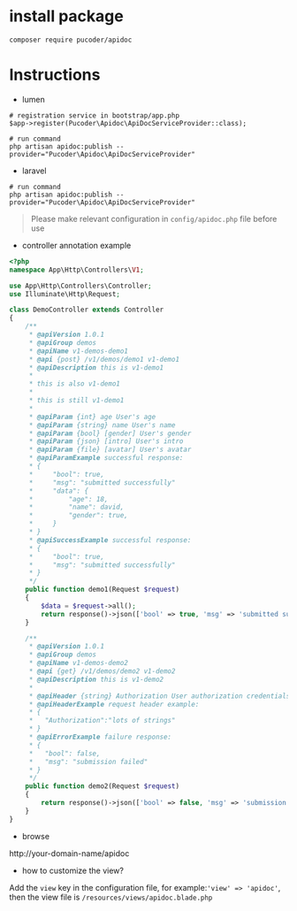 # install package

```shell script
composer require pucoder/apidoc
```

# Instructions

- lumen 
```shell
# registration service in bootstrap/app.php
$app->register(Pucoder\Apidoc\ApiDocServiceProvider::class);

# run command
php artisan apidoc:publish --provider="Pucoder\Apidoc\ApiDocServiceProvider"
```
- laravel
```shell
# run command
php artisan apidoc:publish --provider="Pucoder\Apidoc\ApiDocServiceProvider"
```

> Please make relevant configuration in `config/apidoc.php` file before use

- controller annotation example

```php
<?php
namespace App\Http\Controllers\V1;

use App\Http\Controllers\Controller;
use Illuminate\Http\Request;

class DemoController extends Controller
{
    /**
     * @apiVersion 1.0.1
     * @apiGroup demos
     * @apiName v1-demos-demo1
     * @api {post} /v1/demos/demo1 v1-demo1
     * @apiDescription this is v1-demo1
     *
     * this is also v1-demo1
     *
     * this is still v1-demo1
     *
     * @apiParam {int} age User's age
     * @apiParam {string} name User's name
     * @apiParam {bool} [gender] User's gender
     * @apiParam {json} [intro] User's intro
     * @apiParam {file} [avatar] User's avatar
     * @apiParamExample successful response:
     * {
     *     "bool": true,
     *     "msg": "submitted successfully"
     *     "data": {
     *         "age": 18,
     *         "name": david,
     *         "gender": true,
     *     }
     * }
     * @apiSuccessExample successful response:
     * {
     *     "bool": true,
     *     "msg": "submitted successfully"
     * }
     */
    public function demo1(Request $request)
    {
        $data = $request->all();
        return response()->json(['bool' => true, 'msg' => 'submitted successfully', 'data' => $data]);
    }

    /**
     * @apiVersion 1.0.1
     * @apiGroup demos
     * @apiName v1-demos-demo2
     * @api {get} /v1/demos/demo2 v1-demo2
     * @apiDescription this is v1-demo2
     *
     * @apiHeader {string} Authorization User authorization credentials
     * @apiHeaderExample request header example:
     * {
     *   "Authorization":"lots of strings"
     * }
     * @apiErrorExample failure response:
     * {
     *   "bool": false,
     *   "msg": "submission failed"
     * }
     */
    public function demo2(Request $request)
    {
        return response()->json(['bool' => false, 'msg' => 'submission failed']);
    }
}
```

- browse

http://your-domain-name/apidoc

- how to customize the view?

Add the `view` key in the configuration file, for example:`'view' => 'apidoc'`, then the view file is `/resources/views/apidoc.blade.php`
